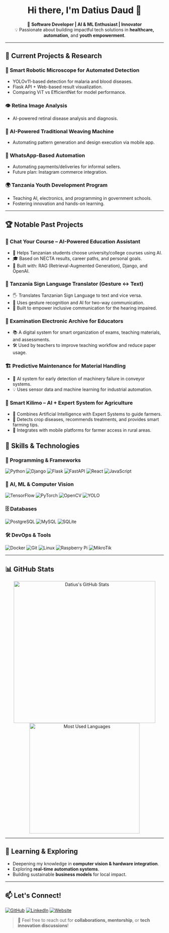 <h1 align="center">Hi there, I'm Datius Daud 👋</h1>

<p align="center">
🚀 <strong>Software Developer | AI & ML Enthusiast | Innovator</strong><br>
💡 Passionate about building impactful tech solutions in <b>healthcare, automation</b>, and <b>youth empowerment</b>.
</p>

---

## 🔭 Current Projects & Research

### 🔬 Smart Robotic Microscope for Automated Detection
- YOLOv11-based detection for malaria and blood diseases.
- Flask API + Web-based result visualization.
- Comparing ViT vs EfficientNet for model performance.

### 👁️ Retina Image Analysis
- AI-powered retinal disease analysis and diagnosis.

### 🧵 AI-Powered Traditional Weaving Machine
- Automating pattern generation and design execution via mobile app.

### 💬 WhatsApp-Based Automation
- Automating payments/deliveries for informal sellers.
- Future plan: Instagram commerce integration.

### 🌍 Tanzania Youth Development Program
- Teaching AI, electronics, and programming in government schools.
- Fostering innovation and hands-on learning.

---
## 🏆 Notable Past Projects

### 💬 Chat Your Course – AI-Powered Education Assistant
- 📘 Helps Tanzanian students choose university/college courses using AI.
- 🎓 Based on NECTA results, career paths, and personal goals.
- 🧠 Built with: RAG (Retrieval-Augmented Generation), Django, and OpenAI.

### 🤟 Tanzania Sign Language Translator (Gesture ↔ Text)
- 🖐️ Translates Tanzanian Sign Language to text and vice versa.
- 🤖 Uses gesture recognition and AI for two-way communication.
- 🎯 Built to empower inclusive communication for the hearing impaired.

### 🧾 Examination Electronic Archive for Educators
- 📚 A digital system for smart organization of exams, teaching materials, and assessments.
- 🛠️ Used by teachers to improve teaching workflow and reduce paper usage.

### 🏗️ Predictive Maintenance for Material Handling
- 🔧 AI system for early detection of machinery failure in conveyor systems.
- 💡 Uses sensor data and machine learning for industrial automation.

### 🌾 Smart Kilimo – AI + Expert System for Agriculture
- 🚜 Combines Artificial Intelligence with Expert Systems to guide farmers.
- 🌱 Detects crop diseases, recommends treatments, and provides smart farming tips.
- 📡 Integrates with mobile platforms for farmer access in rural areas.

## 💼 Skills & Technologies

### 🔧 Programming & Frameworks

![Python](https://img.shields.io/badge/Python-3776AB?style=for-the-badge&logo=python&logoColor=white)
![Django](https://img.shields.io/badge/Django-092E20?style=for-the-badge&logo=django&logoColor=white)
![Flask](https://img.shields.io/badge/Flask-000000?style=for-the-badge&logo=flask&logoColor=white)
![FastAPI](https://img.shields.io/badge/FastAPI-005571?style=for-the-badge&logo=fastapi&logoColor=white)
![React](https://img.shields.io/badge/React-20232a?style=for-the-badge&logo=react&logoColor=61dafb)
![JavaScript](https://img.shields.io/badge/JavaScript-F7DF1E?style=for-the-badge&logo=javascript&logoColor=black)

### 🤖 AI, ML & Computer Vision

![TensorFlow](https://img.shields.io/badge/TensorFlow-FF6F00?style=for-the-badge&logo=tensorflow&logoColor=white)
![PyTorch](https://img.shields.io/badge/PyTorch-EE4C2C?style=for-the-badge&logo=pytorch&logoColor=white)
![OpenCV](https://img.shields.io/badge/OpenCV-5C3EE8?style=for-the-badge&logo=opencv&logoColor=white)
![YOLO](https://img.shields.io/badge/YOLO-00BCD4?style=for-the-badge&logo=github&logoColor=white)

### 🗄️ Databases

![PostgreSQL](https://img.shields.io/badge/PostgreSQL-336791?style=for-the-badge&logo=postgresql&logoColor=white)
![MySQL](https://img.shields.io/badge/MySQL-005C84?style=for-the-badge&logo=mysql&logoColor=white)
![SQLite](https://img.shields.io/badge/SQLite-07405E?style=for-the-badge&logo=sqlite&logoColor=white)

### 🛠️ DevOps & Tools

![Docker](https://img.shields.io/badge/Docker-2496ED?style=for-the-badge&logo=docker&logoColor=white)
![Git](https://img.shields.io/badge/Git-F05032?style=for-the-badge&logo=git&logoColor=white)
![Linux](https://img.shields.io/badge/Linux-FCC624?style=for-the-badge&logo=linux&logoColor=black)
![Raspberry Pi](https://img.shields.io/badge/Raspberry%20Pi-C51A4A?style=for-the-badge&logo=raspberrypi&logoColor=white)
![MikroTik](https://img.shields.io/badge/MikroTik-003366?style=for-the-badge&logo=internet-explorer&logoColor=white)

---

## 📊 GitHub Stats

<p align="center">
  <img src="https://github-readme-stats.vercel.app/api?username=Dative16&show_icons=true&theme=radical" alt="Datius's GitHub Stats" width="450"/>
  <img src="https://github-readme-stats.vercel.app/api/top-langs/?username=Dative16&layout=compact&theme=radical" alt="Most Used Languages" width="350"/>
</p>

---

## 🌱 Learning & Exploring

- Deepening my knowledge in **computer vision & hardware integration**.
- Exploring **real-time automation systems**.
- Building sustainable **business models** for local impact.

---

## 📫 Let's Connect!

[![GitHub](https://img.shields.io/badge/GitHub-Dative16-181717?style=for-the-badge&logo=github)](https://github.com/Dative16)
[![LinkedIn](https://img.shields.io/badge/LinkedIn-Datius_Daud-0077B5?style=for-the-badge&logo=linkedin&logoColor=white)](https://linkedin.com/in/datius-daud-69b406307)
[![Website](https://img.shields.io/badge/Website-Coming%20Soon-blue?style=for-the-badge&logo=google-chrome&logoColor=white)](https://dative16.github.io/dative_port/)

> 💬 Feel free to reach out for **collaborations, mentorship**, or **tech innovation discussions**!
